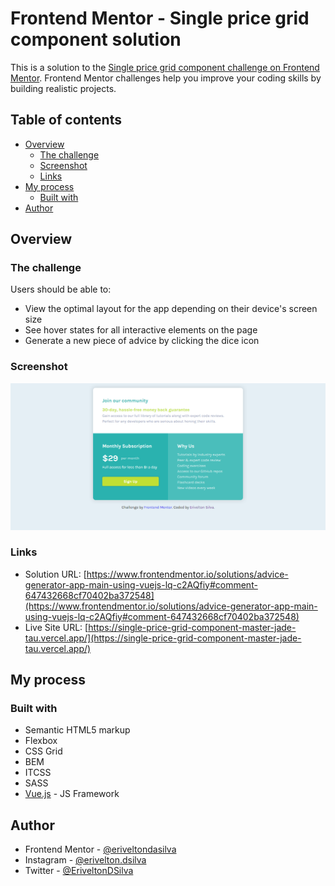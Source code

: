 # Frontend Mentor - Single price grid component solution

This is a solution to the [Single price grid component challenge on Frontend Mentor](https://www.frontendmentor.io/challenges/single-price-grid-component-5ce41129d0ff452fec5abbbc). Frontend Mentor challenges help you improve your coding skills by building realistic projects.

## Table of contents

-   [Overview](#overview)
    -   [The challenge](#the-challenge)
    -   [Screenshot](#screenshot)
    -   [Links](#links)
-   [My process](#my-process)
    -   [Built with](#built-with)
-   [Author](#author)

## Overview

### The challenge

Users should be able to:

-   View the optimal layout for the app depending on their device's screen size
-   See hover states for all interactive elements on the page
-   Generate a new piece of advice by clicking the dice icon

### Screenshot

![](./screenshot.png)

### Links

-   Solution URL: [https://www.frontendmentor.io/solutions/advice-generator-app-main-using-vuejs-lq-c2AQfiy#comment-647432668cf70402ba372548](https://www.frontendmentor.io/solutions/advice-generator-app-main-using-vuejs-lq-c2AQfiy#comment-647432668cf70402ba372548)
-   Live Site URL: [https://single-price-grid-component-master-jade-tau.vercel.app/](https://single-price-grid-component-master-jade-tau.vercel.app/)

## My process

### Built with

-   Semantic HTML5 markup
-   Flexbox
-   CSS Grid
-   BEM
-   ITCSS
-   SASS
-   [Vue.js](https://vuejs.org/) - JS Framework

## Author

-   Frontend Mentor - [@eriveltondasilva](https://www.frontendmentor.io/profile/eriveltondasilva)
-   Instagram - [@erivelton.dsilva](https://www.instagram.com/erivelton.dsilva/)
-   Twitter - [@EriveltonDSilva](https://twitter.com/EriveltonDSilva)
